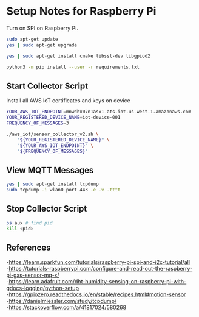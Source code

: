 # Setup Notes for Raspberry Pi

Turn on SPI on Raspberry Pi.

```bash
sudo apt-get update
yes | sudo apt-get upgrade

yes | sudo apt-get install cmake libssl-dev libgpiod2

python3 -m pip install --user -r requirements.txt
```

## Start Collector Script

Install all AWS IoT certificates and keys on device

```bash
YOUR_AWS_IOT_ENDPOINT=mnwdhx07n1asx1-ats.iot.us-west-1.amazonaws.com
YOUR_REGISTERED_DEVICE_NAME=iot-device-001
FREQUENCY_OF_MESSAGES=3

./aws_iot/sensor_collector_v2.sh \
    "${YOUR_REGISTERED_DEVICE_NAME}" \
    "${YOUR_AWS_IOT_ENDPOINT}" \
    "${FREQUENCY_OF_MESSAGES}"
```

## View MQTT Messages

```bash
yes | sudo apt-get install tcpdump
sudo tcpdump -i wlan0 port 443 -e -v -tttt
```

## Stop Collector Script

```bash
ps aux # find pid
kill <pid>
```

## References
-<https://learn.sparkfun.com/tutorials/raspberry-pi-spi-and-i2c-tutorial/all>  
-<https://tutorials-raspberrypi.com/configure-and-read-out-the-raspberry-pi-gas-sensor-mq-x/>  
-<https://learn.adafruit.com/dht-humidity-sensing-on-raspberry-pi-with-gdocs-logging/python-setup>  
-<https://gpiozero.readthedocs.io/en/stable/recipes.html#motion-sensor>  
-<https://danielmiessler.com/study/tcpdump/>  
-<https://stackoverflow.com/a/41817024/580268>  
